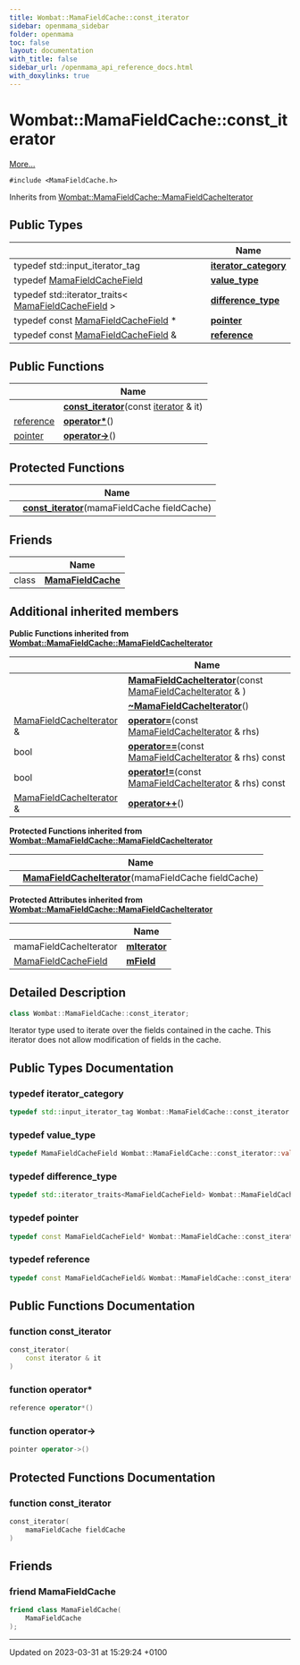 ```yaml
---
title: Wombat::MamaFieldCache::const_iterator
sidebar: openmama_sidebar
folder: openmama
toc: false
layout: documentation
with_title: false
sidebar_url: /openmama_api_reference_docs.html
with_doxylinks: true
---
```


# Wombat::MamaFieldCache::const_iterator



 [More...](#detailed-description)


`#include <MamaFieldCache.h>`

Inherits from [Wombat::MamaFieldCache::MamaFieldCacheIterator](classWombat_1_1MamaFieldCache_1_1MamaFieldCacheIterator.html)

## Public Types

|                | Name           |
| -------------- | -------------- |
| typedef std::input_iterator_tag | **[iterator_category](classWombat_1_1MamaFieldCache_1_1const__iterator.html#typedef-iterator-category)**  |
| typedef [MamaFieldCacheField](classWombat_1_1MamaFieldCacheField.html) | **[value_type](classWombat_1_1MamaFieldCache_1_1const__iterator.html#typedef-value-type)**  |
| typedef std::iterator_traits< [MamaFieldCacheField](classWombat_1_1MamaFieldCacheField.html) > | **[difference_type](classWombat_1_1MamaFieldCache_1_1const__iterator.html#typedef-difference-type)**  |
| typedef const [MamaFieldCacheField](classWombat_1_1MamaFieldCacheField.html) * | **[pointer](classWombat_1_1MamaFieldCache_1_1const__iterator.html#typedef-pointer)**  |
| typedef const [MamaFieldCacheField](classWombat_1_1MamaFieldCacheField.html) & | **[reference](classWombat_1_1MamaFieldCache_1_1const__iterator.html#typedef-reference)**  |

## Public Functions

|                | Name           |
| -------------- | -------------- |
| | **[const_iterator](classWombat_1_1MamaFieldCache_1_1const__iterator.html#function-const-iterator)**(const [iterator](classWombat_1_1MamaFieldCache_1_1iterator.html) & it) |
| [reference](classWombat_1_1MamaFieldCacheField.html) | **[operator*](classWombat_1_1MamaFieldCache_1_1const__iterator.html#function-operator*)**() |
| [pointer](classWombat_1_1MamaFieldCacheField.html) | **[operator->](classWombat_1_1MamaFieldCache_1_1const__iterator.html#function-operator->)**() |

## Protected Functions

|                | Name           |
| -------------- | -------------- |
| | **[const_iterator](classWombat_1_1MamaFieldCache_1_1const__iterator.html#function-const-iterator)**(mamaFieldCache fieldCache) |

## Friends

|                | Name           |
| -------------- | -------------- |
| class | **[MamaFieldCache](classWombat_1_1MamaFieldCache_1_1const__iterator.html#friend-mamafieldcache)**  |

## Additional inherited members

**Public Functions inherited from [Wombat::MamaFieldCache::MamaFieldCacheIterator](classWombat_1_1MamaFieldCache_1_1MamaFieldCacheIterator.html)**

|                | Name           |
| -------------- | -------------- |
| | **[MamaFieldCacheIterator](classWombat_1_1MamaFieldCache_1_1MamaFieldCacheIterator.html#function-mamafieldcacheiterator)**(const [MamaFieldCacheIterator](classWombat_1_1MamaFieldCache_1_1MamaFieldCacheIterator.html) & ) |
| | **[~MamaFieldCacheIterator](classWombat_1_1MamaFieldCache_1_1MamaFieldCacheIterator.html#function-~mamafieldcacheiterator)**() |
| [MamaFieldCacheIterator](classWombat_1_1MamaFieldCache_1_1MamaFieldCacheIterator.html) & | **[operator=](classWombat_1_1MamaFieldCache_1_1MamaFieldCacheIterator.html#function-operator=)**(const [MamaFieldCacheIterator](classWombat_1_1MamaFieldCache_1_1MamaFieldCacheIterator.html) & rhs) |
| bool | **[operator==](classWombat_1_1MamaFieldCache_1_1MamaFieldCacheIterator.html#function-operator==)**(const [MamaFieldCacheIterator](classWombat_1_1MamaFieldCache_1_1MamaFieldCacheIterator.html) & rhs) const |
| bool | **[operator!=](classWombat_1_1MamaFieldCache_1_1MamaFieldCacheIterator.html#function-operator!=)**(const [MamaFieldCacheIterator](classWombat_1_1MamaFieldCache_1_1MamaFieldCacheIterator.html) & rhs) const |
| [MamaFieldCacheIterator](classWombat_1_1MamaFieldCache_1_1MamaFieldCacheIterator.html) & | **[operator++](classWombat_1_1MamaFieldCache_1_1MamaFieldCacheIterator.html#function-operator++)**() |

**Protected Functions inherited from [Wombat::MamaFieldCache::MamaFieldCacheIterator](classWombat_1_1MamaFieldCache_1_1MamaFieldCacheIterator.html)**

|                | Name           |
| -------------- | -------------- |
| | **[MamaFieldCacheIterator](classWombat_1_1MamaFieldCache_1_1MamaFieldCacheIterator.html#function-mamafieldcacheiterator)**(mamaFieldCache fieldCache) |

**Protected Attributes inherited from [Wombat::MamaFieldCache::MamaFieldCacheIterator](classWombat_1_1MamaFieldCache_1_1MamaFieldCacheIterator.html)**

|                | Name           |
| -------------- | -------------- |
| mamaFieldCacheIterator | **[mIterator](classWombat_1_1MamaFieldCache_1_1MamaFieldCacheIterator.html#variable-miterator)**  |
| [MamaFieldCacheField](classWombat_1_1MamaFieldCacheField.html) | **[mField](classWombat_1_1MamaFieldCache_1_1MamaFieldCacheIterator.html#variable-mfield)**  |


## Detailed Description

```cpp
class Wombat::MamaFieldCache::const_iterator;
```


Iterator type used to iterate over the fields contained in the cache. This iterator does not allow modification of fields in the cache. 

## Public Types Documentation

### typedef iterator_category

```cpp
typedef std::input_iterator_tag Wombat::MamaFieldCache::const_iterator::iterator_category;
```


### typedef value_type

```cpp
typedef MamaFieldCacheField Wombat::MamaFieldCache::const_iterator::value_type;
```


### typedef difference_type

```cpp
typedef std::iterator_traits<MamaFieldCacheField> Wombat::MamaFieldCache::const_iterator::difference_type;
```


### typedef pointer

```cpp
typedef const MamaFieldCacheField* Wombat::MamaFieldCache::const_iterator::pointer;
```


### typedef reference

```cpp
typedef const MamaFieldCacheField& Wombat::MamaFieldCache::const_iterator::reference;
```


## Public Functions Documentation

### function const_iterator

```cpp
const_iterator(
    const iterator & it
)
```


### function operator*

```cpp
reference operator*()
```


### function operator->

```cpp
pointer operator->()
```


## Protected Functions Documentation

### function const_iterator

```cpp
const_iterator(
    mamaFieldCache fieldCache
)
```


## Friends

### friend MamaFieldCache

```cpp
friend class MamaFieldCache(
    MamaFieldCache 
);
```


-------------------------------

Updated on 2023-03-31 at 15:29:24 +0100